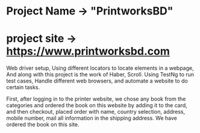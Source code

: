 # Project Name -> "PrintworksBD"

# project site -> https://www.printworksbd.com

Web driver setup, Using different locators to locate elements in a webpage, And along with this project is the work of Haber, Scroll. Using TestNg to run test cases, Handle different web browsers, and automate a website to do certain tasks.

First, after logging in to the printer website, we chose any book from the categories and ordered the book on this website by adding it to the card, and then checkout, placed order with name, country selection, address, mobile number, mail all information in the shipping address. We have ordered the book on this site.
